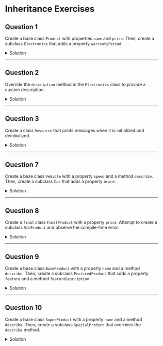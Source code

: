 
# Inheritance Exercises 

## Question 1

Create a base class `Product` with properties `name` and `price`. Then, create a subclass `Electronics` that adds a property `warrantyPeriod`.

<details>
  <summary>Solution</summary>
  
  ```swift
  class Product {
    var name: String
    var price: Double

    init(name: String, price: Double) {
      self.name = name
      self.price = price
    }
  }

  class Electronics: Product {
    var warrantyPeriod: Int

    init(name: String, price: Double, warrantyPeriod: Int) {
      self.warrantyPeriod = warrantyPeriod
      super.init(name: name, price: price)
    }
  }

  // Test the classes
  let laptop = Electronics(name: "Laptop", price: 999.99, warrantyPeriod: 24)
  print("Product: \(laptop.name), Price: \(laptop.price), Warranty: \(laptop.warrantyPeriod) months")
  ```
</details>

***

## Question 2

Override the `description` method in the `Electronics` class to provide a custom description.

<details>
  <summary>Solution</summary>
  
  ```swift
  class Product {
    var name: String
    var price: Double

    init(name: String, price: Double) {
      self.name = name
      self.price = price
    }

    func description() {
      print("Product: \(name), Price: \(price)")
    }
  }

  class Electronics: Product {
    var warrantyPeriod: Int

    init(name: String, price: Double, warrantyPeriod: Int) {
      self.warrantyPeriod = warrantyPeriod
      super.init(name: name, price: price)
    }

    override func description() {
      print("Product: \(name), Price: \(price), Warranty: \(warrantyPeriod) months")
    }
  }

  // Test the classes
  let phone = Electronics(name: "Phone", price: 699.99, warrantyPeriod: 12)
  phone.description()
  ```
</details>

***

## Question 3

Create a class `Resource` that prints messages when it is initialized and deinitialized.

<details>
  <summary>Solution</summary>
  
  ```swift
  class Resource {
    init() {
      print("Resource allocated")
    }

    deinit {
      print("Resource deallocated")
    }
  }

  // Test the class
  var resource: Resource? = Resource() // Resource allocated
  resource = nil // Resource deallocated
  ```
</details>

***


## Question 7

Create a base class `Vehicle` with a property `speed` and a method `describe`. Then, create a subclass `Car` that adds a property `brand`.

<details>
  <summary>Solution</summary>
  
  ```swift
  class Vehicle {
    var speed: Int = 0
    func describe() {
      print("Traveling at \(speed) km/h")
    }
  }

  class Car: Vehicle {
    var brand: String = "Unknown"
  }

  let car = Car()
  car.speed = 120
  car.brand = "Tesla"
  car.describe() // Traveling at 120 km/h
  ```
</details>

***

## Question 8

Create a `final` class `FinalProduct` with a property `price`. Attempt to create a subclass `SubProduct` and observe the compile-time error.

<details>
  <summary>Solution</summary>
  
  ```swift
  final class FinalProduct {
    var price: Double = 0.0
  }

  // The following will cause a compile-time error
  // class SubProduct: FinalProduct {}
  ```
</details>

***

## Question 9

Create a base class `BaseProduct` with a property `name` and a method `describe`. Then, create a subclass `FeaturedProduct` that adds a property `feature` and a method `featureDescription`.

<details>
  <summary>Solution</summary>
  
  ```swift
  class BaseProduct {
    var name: String = "Base Product"
    func describe() {
      print("Product name: \(name)")
    }
  }

  class FeaturedProduct: BaseProduct {
    var feature: String = "Featured"
    func featureDescription() {
      print("Feature: \(feature)")
    }
  }

  let product = FeaturedProduct()
  product.describe() // Product name: Base Product
  product.featureDescription() // Feature: Featured
  ```
</details>

***

## Question 10

Create a base class `SuperProduct` with a property `name` and a method `describe`. Then, create a subclass `SpecialProduct` that overrides the `describe` method.

<details>
  <summary>Solution</summary>
  
  ```swift
  class SuperProduct {
    var name: String = "Super Product"
    func describe() {
      print("Product name: \(name)")
    }
  }

  class SpecialProduct: SuperProduct {
    override func describe() {
      print("Special product name: \(name)")
    }
  }

  let product = SpecialProduct()
  product.describe() // Special product name: Super Product
  ```
</details>
